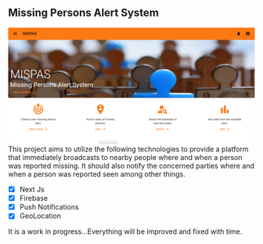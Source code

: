 ## Missing Persons Alert System

![MISPAS](./src/assets/homepage.PNG)
This project aims to utilize the following technologies to provide a platform that immediately broadcasts to nearby people where and when a person was reported missing. It should also notify the concerned parties where and when a person was reported seen among other things.

- [x] Next Js
- [x] Firebase
- [x] Push Notifications
- [x] GeoLocation

It is a work in progress...Everything will be improved and fixed with time.
